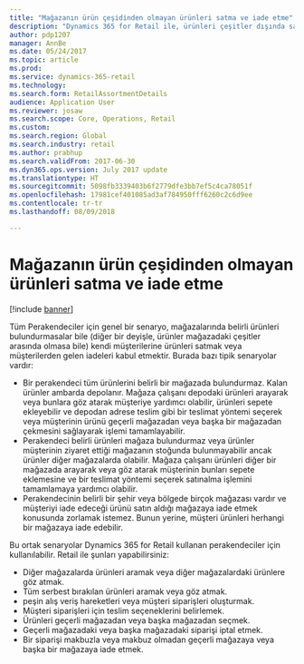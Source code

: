 ```yaml
---
title: "Mağazanın ürün çeşidinden olmayan ürünleri satma ve iade etme"
description: "Dynamics 365 for Retail ile, ürünleri çeşitler dışında satabilir ve iade edebilirsiniz."
author: pdp1207
manager: AnnBe
ms.date: 05/24/2017
ms.topic: article
ms.prod: 
ms.service: dynamics-365-retail
ms.technology: 
ms.search.form: RetailAssortmentDetails
audience: Application User
ms.reviewer: josaw
ms.search.scope: Core, Operations, Retail
ms.custom: 
ms.search.region: Global
ms.search.industry: retail
ms.author: prabhup
ms.search.validFrom: 2017-06-30
ms.dyn365.ops.version: July 2017 update
ms.translationtype: HT
ms.sourcegitcommit: 5098fb3339403b6f2779dfe3bb7ef5c4ca78051f
ms.openlocfilehash: 17981cef401085ad3af784950fff6260c2c6d9ee
ms.contentlocale: tr-tr
ms.lasthandoff: 08/09/2018

---
```


# <a name="sell-and-return-products-that-arent-part-of-a-stores-assortment"></a>Mağazanın ürün çeşidinden olmayan ürünleri satma ve iade etme

[!include [banner](includes/banner.md)]

Tüm Perakendeciler için genel bir senaryo, mağazalarında belirli ürünleri bulundurmasalar bile (diğer bir deyişle, ürünler mağazadaki çeşitler arasında olmasa bile) kendi müşterilerine ürünleri satmak veya müşterilerden gelen iadeleri kabul etmektir.
Burada bazı tipik senaryolar vardır:

+ Bir perakendeci tüm ürünlerini belirli bir mağazada bulundurmaz. Kalan ürünler ambarda depolanır. Mağaza çalışanı depodaki ürünleri arayarak veya bunlara göz atarak müşteriye yardımcı olabilir, ürünleri sepete ekleyebilir ve depodan adrese teslim gibi bir teslimat yöntemi seçerek veya müşterinin ürünü geçerli mağazadan veya başka bir mağazadan çekmesini sağlayarak işlemi tamamlayabilir.
+ Perakendeci belirli ürünleri mağaza bulundurmaz veya ürünler müşterinin ziyaret ettiği mağazanın stoğunda bulunmayabilir ancak ürünler diğer mağazalarda olabilir. Mağaza çalışanı ürünleri diğer bir mağazada arayarak veya göz atarak müşterinin bunları sepete eklemesine ve bir teslimat yöntemi seçerek satınalma işlemini tamamlamaya yardımcı olabilir.
+ Perakendecinin belirli bir şehir veya bölgede birçok mağazası vardır ve müşteriyi iade edeceği ürünü satın aldığı mağazaya iade etmek konusunda zorlamak istemez. Bunun yerine, müşteri ürünleri herhangi bir mağazaya iade edebilir.


Bu ortak senaryolar Dynamics 365 for Retail kullanan perakendeciler için kullanılabilir. Retail ile şunları yapabilirsiniz:
+ Diğer mağazalarda ürünleri aramak veya diğer mağazalardaki ürünlere göz atmak.
+ Tüm serbest bırakılan ürünleri aramak veya göz atmak.
+ peşin alış veriş hareketleri veya müşteri siparişleri oluşturmak.
+ Müşteri siparişleri için teslim seçeneklerini belirlemek.
+ Ürünleri geçerli mağazadan veya başka mağazadan seçmek.
+ Geçerli mağazadaki veya başka mağazadaki siparişi iptal etmek.
+ Bir siparişi makbuzla veya makbuz olmadan geçerli mağazaya veya başka bir mağazaya iade etmek.

